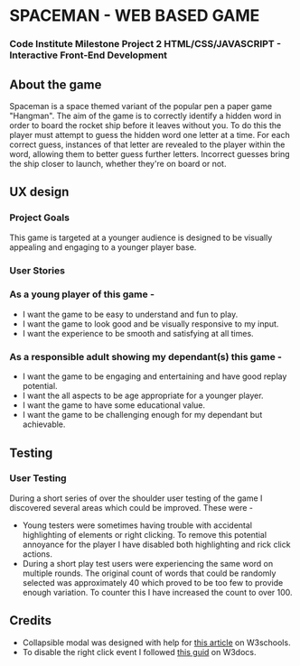  # SPACEMAN - WEB BASED GAME

 ### Code Institute Milestone Project 2 HTML/CSS/JAVASCRIPT - Interactive Front-End Development

 ## About the game

 Spaceman is a space themed variant of the popular pen a paper game "Hangman". The aim of the game is to correctly identify a hidden word in order to board the rocket ship before it leaves without you. To do this the player must attempt to guess the hidden word one letter at a time. For each correct guess, instances of that letter are revealed to the player within the word, allowing them to better guess further letters. Incorrect guesses bring the ship closer to launch, whether they're on board or not.

 ## UX design 

 ### Project Goals

 This game is targeted at a younger audience is designed to be visually appealing and engaging to a younger player base. 

 ### User Stories

 ### As a young player of this game - 
  * I want the game to be easy to understand and fun to play.
  * I want the game to look good and be visually responsive to my input.
  * I want the experience to be smooth and satisfying at all times. 

  ### As a responsible adult showing my dependant(s) this game - 
  * I want the game to be engaging and entertaining and have good replay potential. 
  * I want the all aspects to be age appropriate for a younger player.
  * I want the game to have some educational value.
  * I want the game to be challenging enough for my dependant but achievable.

  ## Testing

  ### User Testing
  During a short series of over the shoulder user testing of the game I discovered several areas which could be improved. These were - 
   * Young testers were sometimes having trouble with accidental highlighting of elements or right clicking. To remove this potential annoyance for the player I have disabled both highlighting and rick click actions.
   * During a short play test users were experiencing the same word on multiple rounds. The original count of words that could be randomly selected was approximately 40 which proved to be too few to provide enough variation. To counter this I have increased the count to over 100.  

  ## Credits 

  * Collapsible modal was designed with help for [this article](https://www.w3schools.com/howto/howto_css_modals.asp) on W3schools.
  * To disable the right click event I followed [this guid](https://www.w3docs.com/snippets/javascript/how-to-disable-text-selection-copy-cut-paste-and-right-click-on-a-web-page.html) on W3docs.